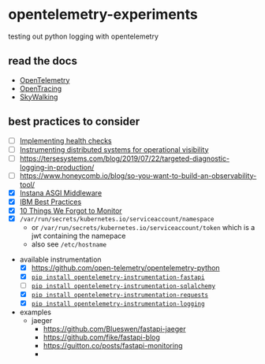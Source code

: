 # opentelemetry-experiments

testing out python logging with opentelemetry

## read the docs

* [OpenTelemetry](https://opentelemetry.io/docs)
* [OpenTracing](https://opentracing.io/docs)
* [SkyWalking](https://skywalking.apache.org/docs/skywalking-python/latest/readme/)

## best practices to consider

* [ ] [Implementing health checks](https://aws.amazon.com/builders-library/implementing-health-checks/)
* [ ] [Instrumenting distributed systems for operational visibility](https://aws.amazon.com/builders-library/instrumenting-distributed-systems-for-operational-visibility/)
* [ ] https://tersesystems.com/blog/2019/07/22/targeted-diagnostic-logging-in-production/
* [ ] https://www.honeycomb.io/blog/so-you-want-to-build-an-observability-tool/
* [x] [Instana ASGI Middleware](https://github.com/instana/python-sensor/blob/master/instana/middleware.py)
* [x] [IBM Best Practices](https://www.ibm.com/docs/en/obi/current?topic=tracing-best-practices)
* [x] [10 Things We Forgot to Monitor](https://word.bitly.com/post/74839060954/ten-things-to-monitor)
* [x] `/var/run/secrets/kubernetes.io/serviceaccount/namespace`
  * or `/var/run/secrets/kubernetes.io/serviceaccount/token` which is a jwt containing the namepace
  * also see `/etc/hostname`
* available instrumentation
  * [x] https://github.com/open-telemetry/opentelemetry-python
  * [x] [`pip install opentelemetry-instrumentation-fastapi`](https://opentelemetry-python-contrib.readthedocs.io/en/latest/instrumentation/fastapi/fastapi.html)
  * [ ] [`pip install opentelemetry-instrumentation-sqlalchemy`](https://opentelemetry-python-contrib.readthedocs.io/en/latest/instrumentation/sqlalchemy/sqlalchemy.html)
  * [x] [`pip install opentelemetry-instrumentation-requests`](https://opentelemetry-python-contrib.readthedocs.io/en/latest/instrumentation/requests/requests.html)
  * [x] [`pip install opentelemetry-instrumentation-logging`](https://opentelemetry-python-contrib.readthedocs.io/en/latest/instrumentation/logging/logging.html)
* examples
  * jaeger
    * https://github.com/Blueswen/fastapi-jaeger
    * https://github.com/fike/fastapi-blog
    * https://guitton.co/posts/fastapi-monitoring
    * 
